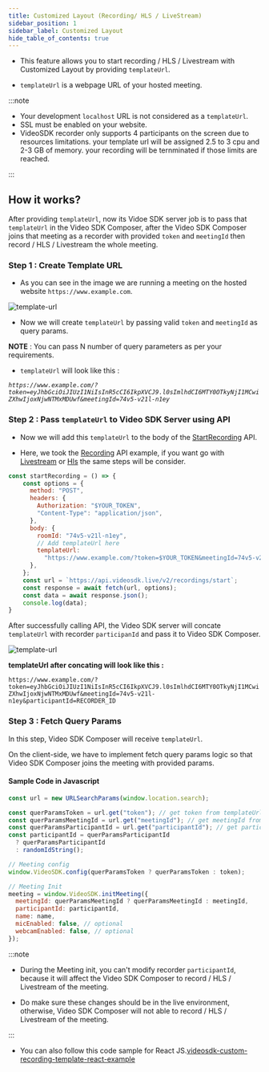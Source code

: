 ```yaml
---
title: Customized Layout (Recording/ HLS / LiveStream)
sidebar_position: 1
sidebar_label: Customized Layout
hide_table_of_contents: true
---
```


- This feature allows you to start recording / HLS / Livestream with Customized Layout by providing `templateUrl`.

- `templateUrl` is a webpage URL of your hosted meeting.

:::note

- Your development `localhost` URL is not considered as a `templateUrl`.
- SSL must be enabled on your website.
- VideoSDK recorder only supports 4 participants on the screen due to resources limitations. your template url will be assigned 2.5 to 3 cpu and 2-3 GB of memory. your recording will be ternminated if those limits are reached.

:::

## How it works?

After providing `templateUrl`, now its Vidoe SDK server job is to pass that `templateUrl` in the Video SDK Composer, after the Video SDK Composer joins that meeting as a recorder with provided
`token` and `meetingId` then record / HLS / Livestream the whole meeting.

### Step 1 : Create Template URL

- As you can see in the image we are running a meeting on the hosted website `https://www.example.com`.

![template-url](/img/template-url.png)

- Now we will create `templateUrl` by passing valid `token` and `meetingId` as query params.

**NOTE** : You can pass N number of query parameters as per your requirements.

- `templateUrl` will look like this :

_`https://www.example.com/?token=eyJhbGciOiJIUzI1NiIsInR5cCI6IkpXVCJ9.l0sImlhdCI6MTY0OTkyNjI1MCwiZXhwIjoxNjwNTMxMDUwf&meetingId=74v5-v21l-n1ey`_

### Step 2 : Pass `templateUrl` to Video SDK Server using API

- Now we will add this `templateUrl` to the body of the [StartRecording](/api-reference/realtime-communication/start-recording) API.

- Here, we took the [Recording](/api-reference/realtime-communication/start-recording) API example, if you want go with [Livestream](/api-reference/realtime-communication/start-livestream) or [Hls](/api-reference/realtime-communication/start-hlsStream) the same steps will be consider.

```js
const startRecording = () => {
    const options = {
      method: "POST",
      headers: {
        Authorization: "$YOUR_TOKEN",
        "Content-Type": "application/json",
      },
      body: {
        roomId: "74v5-v21l-n1ey",
        // Add templateUrl here
        templateUrl:
          "https://www.example.com/?token=$YOUR_TOKEN&meetingId=74v5-v21l-n1ey",
      },
    };
    const url = `https://api.videosdk.live/v2/recordings/start`;
    const response = await fetch(url, options);
    const data = await response.json();
    console.log(data);
}
```

After successfully calling API, the Video SDK server will concate `templateUrl` with recorder `participanId` and pass it to Video SDK Composer.

![template-url](/img/template_url_flow.png)

**templateUrl after concating will look like this :**

`https://www.example.com/?token=eyJhbGciOiJIUzI1NiIsInR5cCI6IkpXVCJ9.l0sImlhdCI6MTY0OTkyNjI1MCwiZXhwIjoxNjwNTMxMDUwf&meetingId=74v5-v21l-n1ey&participantId=RECORDER_ID`

### Step 3 : Fetch Query Params

In this step, Video SDK Composer will receive `templateUrl`.

On the client-side, we have to implement fetch query params logic so that Video SDK Composer joins the meeting with provided params.

#### Sample Code in Javascript

```js
const url = new URLSearchParams(window.location.search);

const querParamsToken = url.get("token"); // get token from templateUrl queryParams
const querParamsMeetingId = url.get("meetingId"); // get meetingId from templateUrl queryParams
const querParamsParticipantId = url.get("participantId"); // get participantId from templateUrl queryParams
const participantId = querParamsParticipantId
  ? querParamsParticipantId
  : randomIdString();

// Meeting config
window.VideoSDK.config(querParamsToken ? querParamsToken : token);

// Meeting Init
meeting = window.VideoSDK.initMeeting({
  meetingId: querParamsMeetingId ? querParamsMeetingId : meetingId,
  participantId: participantId,
  name: name,
  micEnabled: false, // optional
  webcamEnabled: false, // optional
});
```

:::note

- During the Meeting init, you can't modify recorder `participantId`, because it will affect the Video SDK Composer to record / HLS / Livestream of the meeting.

- Do make sure these changes should be in the live environment, otherwise, Video SDK Composer will not able to record / HLS / Livestream of the meeting.

:::

- You can also follow this code sample for React JS.[videosdk-custom-recording-template-react-example](https://github.com/videosdk-live/videosdk-custom-recording-template-react-example)
